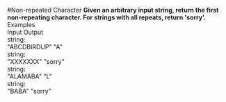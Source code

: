 #Non-repeated Character
**Given an arbitrary input string, return the first non-repeating character. For strings with all repeats, return 'sorry'.**
<br />
Examples
<br />
Input	Output
<br />
string:
<br />
"ABCDBIRDUP"	"A"
<br />
string:
<br />
"XXXXXXX"	"sorry"
<br />
string:
<br />
"ALAMABA"	"L"
<br />
string:
<br />
"BABA"	"sorry"
